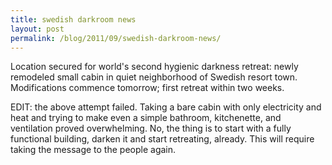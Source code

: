 ```yaml
---
title: swedish darkroom news
layout: post
permalink: /blog/2011/09/swedish-darkroom-news/
---
```


Location secured for world's second hygienic darkness retreat: newly remodeled small cabin in quiet neighborhood of Swedish resort town. Modifications commence tomorrow; first retreat within two weeks.

EDIT: the above attempt failed. Taking a bare cabin with only electricity and heat and trying to make even a simple bathroom, kitchenette, and ventilation proved overwhelming. No, the thing is to start with a fully functional building, darken it and start retreating, already. This will require taking the message to the people again.